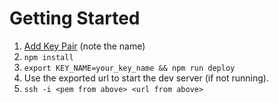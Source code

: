 # Getting Started

1. [Add Key Pair](https://console.aws.amazon.com/ec2/v2/home?region=us-east-1#KeyPairs:) (note the name)
2. `npm install`
3. `export KEY_NAME=your_key_name && npm run deploy`
4. Use the exported url to start the dev server (if not running).
5. `ssh -i <pem from above> <url from above>`
